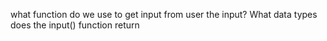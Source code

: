 what function do we use to get input from user
the input?
What data types does the input() function return